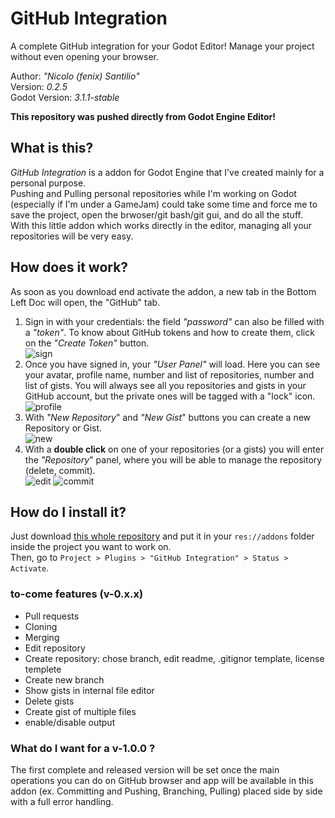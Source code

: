 # GitHub Integration
A complete GitHub integration for your Godot Editor! Manage your project without even opening your browser.

Author: *"Nicolo (fenix) Santilio"*  
Version: *0.2.5*  
Godot Version: *3.1.1-stable*  

**This repository was pushed directly from Godot Engine Editor!**

## What is this?
*GitHub Integration* is a addon for Godot Engine that I've created mainly for a personal purpose.  
Pushing and Pulling personal repositories while I'm working on Godot (especially if I'm under a GameJam) could take some time and force me to save the project, open the brwoser/git bash/git gui, and do all the stuff.  
With this little addon which works directly in the editor, managing all your repositories will be very easy.  

## How does it work?
As soon as you download end activate the addon, a new tab in the Bottom Left Doc will open, the "GitHub" tab.  
1. Sign in with your credentials: the field *"password"* can also be filled with a *"token"*. To know about GitHub tokens and how to create them, click on the *"Create Token"* button.  
![sign](https://imgur.com/l0kPsWN)
2. Once you have signed in, your *"User Panel"* will load. Here you can see your avatar, profile name, number and list of repositories, number and list of gists. You will always see all you repositories and gists in your GitHub account, but the private ones will be tagged with a "lock" icon.  
![profile](https://imgur.com/mmPYlLM)
3. With *"New Repository*" and *"New Gist*" buttons you can create a new Repository or Gist.  
![new](https://i.imgur.com/ly71FH0.png)
4. With a **double click** on one of your repositories (or a gists) you will enter the *"Repository*" panel, where you will be able to manage the repository (delete, commit).  
![edit](https://imgur.com/mGenxAK) ![commit](https://imgur.com/0WEhZUR)

## How do I install it?
Just download [this whole repository](https://github.com/fenix-hub/godot-engine.github-integration/tree/v0.0.1) and put it in your `res://addons` folder inside the project you want to work on.  
Then, go to `Project > Plugins > "GitHub Integration" > Status > Activate`.  

### to-come features (v-0.x.x)
+ Pull requests
+ Cloning
+ Merging
+ Edit repository
+ Create repository: chose branch, edit readme, .gitignor template, license templete
+ Create new branch
+ Show gists in internal file editor
+ Delete gists
+ Create gist of multiple files
+ enable/disable output

### What do I want for a v-1.0.0 ?
The first complete and released version will be set once the main operations you can do on GitHub browser and app will be available in this addon (ex. Committing and Pushing, Branching, Pulling) placed side by side with a full error handling.

